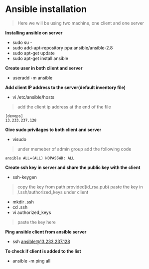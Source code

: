 # Ansible installation
>Here we will be using two machine, one client and one server

**Installing ansible on server**
- sudo su -
- sudo add-apt-repository ppa:ansible/ansible-2.8
- sudo apt-get update
- sudo apt-get install ansible

**Create user in both client and server**
- useradd -m ansible

**Add client IP address to the server(default inventory file)**
- vi /etc/ansible/hosts
>add the client ip address at the end of the file

```
[devops]
13.233.237.128
```

**Give sudo privilages to both client and server**
- visudo
>under memeber of admin group add the following code
```
ansible ALL=(ALL) NOPASSWD: ALL
```

**Create ssh key in server and share the public key with the client**
- ssh-keygen
>copy the key from path provided(id_rsa.pub)
>paste the key in /.ssh/authorized_keys under client

- mkdir .ssh
- cd .ssh
- vi authorized_keys
>paste the key here


**Ping ansible client from ansible server**
- ssh ansible@13.233.237.128


**To check if client is added to the list**
- ansible -m ping all
